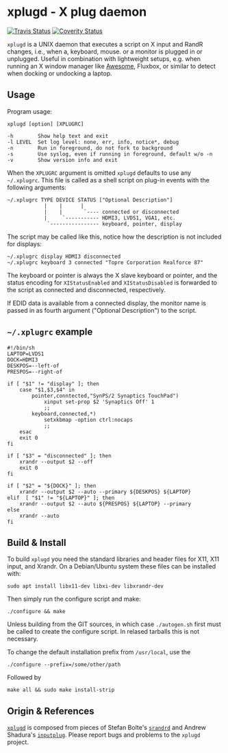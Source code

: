 xplugd - X plug daemon
======================
[![Travis Status][]][Travis] [![Coverity Status]][Coverity Scan]

`xplugd` is a UNIX daemon that executes a script on X input and RandR
changes, i.e., when a, keyboard, mouse. or a monitor is plugged in or
unplugged.  Useful in combination with lightweight setups, e.g. when
running an X window manager like [Awesome][1], Fluxbox, or similar to
detect when docking or undocking a laptop.


Usage
-----

Program usage:

    xplugd [option] [XPLUGRC]
    
    -h        Show help text and exit
    -l LEVEL  Set log level: none, err, info, notice*, debug
    -n        Run in foreground, do not fork to background
    -s        Use syslog, even if running in foreground, default w/o -n
    -v        Show version info and exit

When the `XPLUGRC` argument is omitted `xplugd` defaults to use any
`~/.xplugrc`.  This file is called as a shell script on plug-in events
with the following arguments:

    ~/.xplugrc TYPE DEVICE STATUS ["Optional Description"]
                |    |      |
                |    |       `---- connected or disconnected
                |     `----------- HDMI3, LVDS1, VGA1, etc.
                 `---------------- keyboard, pointer, display

The script may be called like this, notice how the description is not
included for displays:

    ~/.xplugrc display HDMI3 disconnected
    ~/.xplugrc keyboard 3 connected "Topre Corporation Realforce 87"

The keyboard or pointer is always the X slave keyboard or pointer, and
the status encoding for `XIStatusEnabled` and `XIStatusDisabled` is
forwarded to the script as connected and disconnected, respectively.

If EDID data is available from a connected display, the monitor name is
passed in as fourth argument ("Optional Description") to the script.

`~/.xplugrc` example
--------------------


```shell
#!/bin/sh
LAPTOP=LVDS1
DOCK=HDMI3
DESKPOS=--left-of
PRESPOS=--right-of

if [ "$1" != "display" ]; then
    case "$1,$3,$4" in
        pointer,conntected,"SynPS/2 Synaptics TouchPad")
            xinput set-prop $2 'Synaptics Off' 1
            ;;
        keyboard,connected,*)
            setxkbmap -option ctrl:nocaps
            ;;
    esac
    exit 0
fi

if [ "$3" = "disconnected" ]; then
    xrandr --output $2 --off
    exit 0
fi

if [ "$2" = "${DOCK}" ]; then
    xrandr --output $2 --auto --primary ${DESKPOS} ${LAPTOP}
elif  [ "$1" != "${LAPTOP}" ]; then
    xrandr --output $2 --auto ${PRESPOS} ${LAPTOP} --primary
else
    xrandr --auto
fi
```


Build & Install
---------------

To build `xplugd` you need the standard libraries and header files for
X11, X11 input, and Xrandr.  On a Debian/Ubuntu system these files can
be installed with:

    sudo apt install libx11-dev libxi-dev libxrandr-dev

Then simply run the configure script and make:

    ./configure && make

Unless building from the GIT sources, in which case `./autogen.sh` first
must be called to create the configure script.  In relased tarballs this
is not necessary.

To change the default installation prefix from `/usr/local`, use the

    ./configure --prefix=/some/other/path

Followed by

    make all && sudo make install-strip


Origin & References
-------------------

[`xplugd`][2] is composed from pieces of Stefan Bolte's [`srandrd`][3]
and Andrew Shadura's [`inputplug`][4].  Please report bugs and problems
to the `xplugd` project.

[1]: https://awesome.naquadah.org
[2]: https://github.com/troglobit/xplugd
[3]: https://bitbucket.org/portix/srandrd
[4]: https://bitbucket.org/andrew_shadura/inputplug
[Travis]:        https://travis-ci.org/troglobit/xplugd
[Travis Status]: https://travis-ci.org/troglobit/xplugd.png?branch=master
[Coverity Scan]:   https://scan.coverity.com/projects/10739
[Coverity Status]: https://scan.coverity.com/projects/10739/badge.svg

<!--
  -- Local Variables:
  -- mode: markdown
  -- End:
  -->

